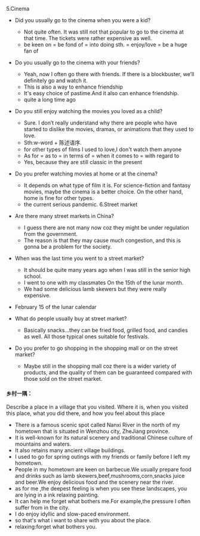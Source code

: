5.Cinema
- Did you usually go to the cinema when you were a kid?
    - Not quite often. It was still not that popular to go to the cinema at that time. 
    The tickets were rather expensive as well.
    - be keen on = be fond of = into doing sth. = enjoy/love = be a huge fan of
- Do you usually go to the cinema with your friends?
    - Yeah, now I often go there with friends. If there is a blockbuster, we’ll definitely go and watch it.
    - This is also a way to enhance friendship
    - It's easy choice of pastime.And it also can enhance friendship.
    - quite a long time ago
- Do you still enjoy watching the movies you loved as a child?
    - Sure. I don’t really understand why there are people who have started to dislike the movies, dramas, or 
    animations that they used to love. 
    - Sth:w-word + 陈述语序.
    - for other types of films I used to love,I don't watch them anyone
    - As for = as to = in terms of = when it comes to = with regard to
    - Yes, because they are still classic in the present
- Do you prefer watching movies at home or at the cinema?
    - It depends on what type of film it is. For science-fiction and fantasy movies, 
    maybe the cinema is a better choice. On the other hand, home is fine for other types.
    - the current serious pandemic.
6.Street market
- Are there many street markets in China?
    - I guess there are not many now coz they might be under regulation from the government. 
    - The reason is that they may cause much congestion, and this is gonna be a problem for the society.
- When was the last time you went to a street market?
    - It should be quite many years ago when I was still in the senior high school. 
    - I went to one with my classmates On the 15th of the lunar month.
    - We had some delicious lamb skewers but they were really expensive.

- February 15 of the lunar calendar 

- What do people usually buy at street market?
    - Basically snacks…they can be fried food, grilled food, and candies as well. 
    All those typical ones suitable for festivals.

- Do you prefer to go shopping in the shopping mall or on the street market?
    - Maybe still in the shopping mall coz there is a wider variety of products, and the quality of them can be 
    guaranteed compared with those sold on the street market.
    
    
    
#### 乡村一隅：
Describe a place in a village that you visited. Where it is, when you visited this place, 
what you did there, and how you feel about this place
- There is a famous scenic spot called Nanxi River in the north of my hometown that is situated in Wenzhou city,
   ZheJiang province.
- It is well-known for its natural scenery and traditional Chinese culture of mountains and waters. 
- It also retains many ancient village buildings.
- I used to go for spring outings with my friends or family before I left my hometown.
- People in my hometown are keen on barbecue.We usually prepare food and drinks such as
lamb skewers,beef,mushrooms,corn,snacks juice and beer.We enjoy delicious food and the scenery near the river. 
- as for me ,the deepest feeling is when you see these landscapes, you are lying in a ink relaxing painting.
- It can help me forget what bothers me.For example,the pressure I often suffer from in the city.
- I do enjoy idyllic and slow-paced environment.
- so that's what i want to share with you about the place.
- relaxing:forget what bothers you.